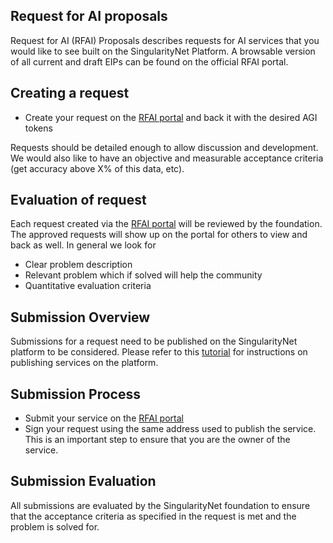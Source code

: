 ## Request for AI proposals

Request for AI (RFAI) Proposals describes requests for AI services that you would like to see built on the SingularityNet Platform.
A browsable version of all current and draft EIPs can be found on the official RFAI portal.

## Creating a request

* Create your request on the [RFAI portal](https://rfai.singularitynet.io/) and back it with the desired AGI tokens

Requests should be detailed enough to allow discussion and development. We would also like to have an objective and measurable acceptance criteria (get accuracy above X% of this data, etc). 

## Evaluation of request

Each request created via the [RFAI portal](https://rfai.singularitynet.io/) will be reviewed by the foundation. The approved requests will show up on the portal for others to view and back as well.
In general we look for 
* Clear problem description
* Relevant problem which if solved will help the community
* Quantitative evaluation criteria

## Submission Overview

Submissions for a request need to be published on the SingularityNet platform to be considered. 
Please refer to this [tutorial](https://dev.singularitynet.io/tutorials/publish/) for instructions on publishing services on the platform.

## Submission Process

* Submit your service on the [RFAI portal](https://rfai.singularitynet.io/)
* Sign your request using the same address used to publish the service. This is an important step to ensure that you are the owner of the service.

## Submission Evaluation

All submissions are evaluated by the SingularityNet foundation to ensure that the acceptance criteria as specified in the request is met and the problem is solved for.






